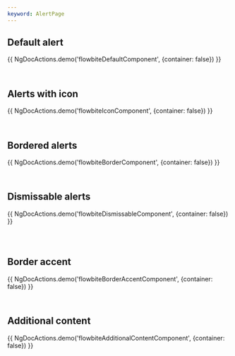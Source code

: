 ```yaml
---
keyword: AlertPage
---
```


## Default alert

{{ NgDocActions.demo('flowbiteDefaultComponent', {container: false}) }}

```angular-html file="./_default.component.ts"#L10-L30 group="default" name="html"

```

```angular-ts file="./_default.component.ts"#L1-L1 group="default" name="typescript"

```

## Alerts with icon

{{ NgDocActions.demo('flowbiteIconComponent', {container: false}) }}

```angular-html file="./_icon.component.ts"#L11-L49 group="icon" name="html"

```

```angular-ts file="./_icon.component.ts"#L1-L2 group="icon" name="typescript"

```

## Bordered alerts

{{ NgDocActions.demo('flowbiteBorderComponent', {container: false}) }}

```angular-html file="./_border.component.ts"#L10-L42 group="border" name="html"

```

```angular-ts file="./_border.component.ts"#L1-L1 group="border" name="typescript"

```

## Dismissable alerts

{{ NgDocActions.demo('flowbiteDismissableComponent', {container: false}) }}

```angular-html file="./_dismissable.component.ts"#L10-L48 group="dismissable" name="html"

```

```angular-ts file="./_dismissable.component.ts"#L1-L1 group="dismissable" name="typescript"

```

```angular-ts file="./_dismissable.component.ts"#L58 group="dismissable" name="typescript"

```

## Border accent

{{ NgDocActions.demo('flowbiteBorderAccentComponent', {container: false}) }}

```angular-html file="./_border-accent.component.ts"#L10-L42 group="border-accent" name="html"

```

```angular-ts file="./_border-accent.component.ts"#L1-L1 group="border-accent" name="typescript"

```

## Additional content

{{ NgDocActions.demo('flowbiteAdditionalContentComponent', {container: false}) }}

```angular-html file="./_additional-content.component.ts"#L12-L180 group="additional-content" name="html"

```

```angular-ts file="./_additional-content.component.ts"#L1-L3 group="additional-content" name="typescript"

```
